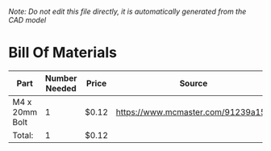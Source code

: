 ###### Note: Do not edit this file directly, it is automatically generated from the CAD model 
# Bill Of Materials 
 |Part|Number Needed|Price|Source| 
 |----|----------|-----|-----|
|M4 x 20mm Bolt|1|$0.12|https://www.mcmaster.com/91239a152|
|Total: |1|$0.12| |